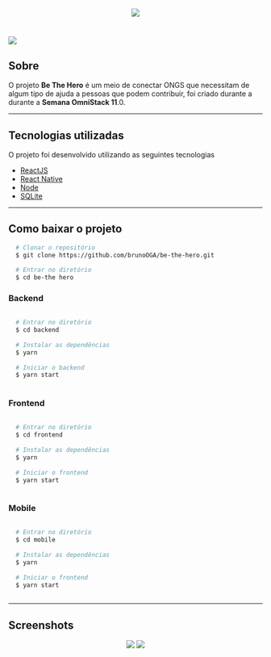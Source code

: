 <h1 align="center">
  <img src="https://ik.imagekit.io/nfoyn1wc6g/be-the-hero_egKw-ZDgT.svg">
</h1>

<h1>
  <img src="https://ik.imagekit.io/nfoyn1wc6g/be-the-hero_i0eTOa8hf.gif">
</h1>

## Sobre
O projeto **Be The Hero** é um meio de conectar ONGS que necessitam de algum tipo de ajuda a pessoas que podem contribuir, foi criado durante a durante a **Semana OmniStack 11**.0.

---
## Tecnologias utilizadas

O projeto foi desenvolvido utilizando as seguintes tecnologias

- [ReactJS](https://pt-br.reactjs.org/)
- [React Native](https://reactnative.dev/)
- [Node](https://nodejs.org/en/)
- [SQLite](https://www.sqlite.org/index.html)

---
## Como baixar o projeto 

```bash
  # Clonar o repositório
  $ git clone https://github.com/brunoOGA/be-the-hero.git
  
  # Entrar no diretório
  $ cd be-the hero
```

### Backend

```bash
  
  # Entrar no diretório
  $ cd backend
  
  # Instalar as dependências
  $ yarn
  
  # Iniciar o backend
  $ yarn start
  
```

### Frontend

```bash
  
  # Entrar no diretório
  $ cd frontend
  
  # Instalar as dependências
  $ yarn
  
  # Iniciar o frontend
  $ yarn start
  
```

### Mobile

```bash
  
  # Entrar no diretório
  $ cd mobile
  
  # Instalar as dependências
  $ yarn
  
  # Iniciar o frontend
  $ yarn start
  
```

---
## Screenshots
<p align="middle">
  <img src="https://ik.imagekit.io/nfoyn1wc6g/mobile1_oddguaSPGc.png" />
  <img src="https://ik.imagekit.io/nfoyn1wc6g/mobile2_z2g9em3wGbS.png"  /> 
</p>

